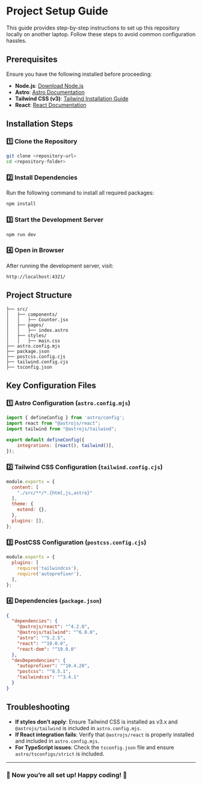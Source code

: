 # Project Setup Guide

This guide provides step-by-step instructions to set up this repository locally on another laptop. Follow these steps to avoid common configuration hassles.

## Prerequisites
Ensure you have the following installed before proceeding:

- **Node.js**: [Download Node.js](https://nodejs.org/en/download/)
- **Astro**: [Astro Documentation](https://docs.astro.build/en/getting-started/)
- **Tailwind CSS (v3)**: [Tailwind Installation Guide](https://tailwindcss.com/docs/installation)
- **React**: [React Documentation](https://react.dev/)

## Installation Steps

### 1️⃣ Clone the Repository
```sh
git clone <repository-url>
cd <repository-folder>
```

### 2️⃣ Install Dependencies
Run the following command to install all required packages:
```sh
npm install
```

### 3️⃣ Start the Development Server
```sh
npm run dev
```

### 4️⃣ Open in Browser
After running the development server, visit:
```
http://localhost:4321/
```

## Project Structure
```
├── src/
│   ├── components/
│   │   ├── Counter.jsx
│   ├── pages/
│   │   ├── index.astro
│   ├── styles/
│   │   ├── main.css
├── astro.config.mjs
├── package.json
├── postcss.config.cjs
├── tailwind.config.cjs
├── tsconfig.json
```

## Key Configuration Files

### **1️⃣ Astro Configuration (`astro.config.mjs`)**
```js
import { defineConfig } from 'astro/config';
import react from "@astrojs/react";
import tailwind from "@astrojs/tailwind";

export default defineConfig({
    integrations: [react(), tailwind()],
});
```

### **2️⃣ Tailwind CSS Configuration (`tailwind.config.cjs`)**
```js
module.exports = {
  content: [
    "./src/**/*.{html,js,astro}"
  ],
  theme: {
    extend: {},
  },
  plugins: [],
};
```

### **3️⃣ PostCSS Configuration (`postcss.config.cjs`)**
```js
module.exports = {
  plugins: [
    require('tailwindcss'),
    require('autoprefixer'),
  ],
};
```

### **4️⃣ Dependencies (`package.json`)**
```json
{
  "dependencies": {
    "@astrojs/react": "^4.2.0",
    "@astrojs/tailwind": "^6.0.0",
    "astro": "^5.2.5",
    "react": "^19.0.0",
    "react-dom": "^19.0.0"
  },
  "devDependencies": {
    "autoprefixer": "^10.4.20",
    "postcss": "^8.5.1",
    "tailwindcss": "^3.4.1"
  }
}
```

## Troubleshooting
- **If styles don’t apply**: Ensure Tailwind CSS is installed as v3.x and `@astrojs/tailwind` is included in `astro.config.mjs`.
- **If React integration fails**: Verify that `@astrojs/react` is properly installed and included in `astro.config.mjs`.
- **For TypeScript issues**: Check the `tsconfig.json` file and ensure `astro/tsconfigs/strict` is included.

---
### 🎉 Now you’re all set up! Happy coding! 🚀

